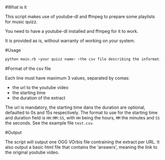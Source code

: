 #What is it

This script makes use of youtube-dl and ffmpeg to prepare some playlists for music quizz.

You need to have a youtube-dl installed and ffmpeg for it to work.

It is provided as is, without warranty of working on your system.

#Usage

```bash
python main.rb <your quizz name> <the csv file describing the information to extract>
```

#Format of the csv file

Each line must have maximum 3 values, separated by comas:
- the url to the youtube video
- the starting time
- the duration of the extract

The url is mandatory, the starting time dans the duration are optional, defaulted to 0s and 15s respectively.
The format to use for the starting time and duration field is `HH:MM:SS`, with `HH` being the hours, `MM` the minutes and `SS` the seconds.
See the example file `test.csv`.

#Output

The script will output one OGG VOrbis file contraining the extract per URL.
It also output a basic html file that contains the 'answers', meaning the link to the original youtube video.